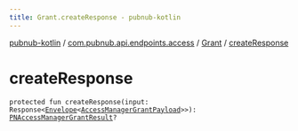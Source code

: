 ```yaml
---
title: Grant.createResponse - pubnub-kotlin
---
```


[pubnub-kotlin](../../index.html) / [com.pubnub.api.endpoints.access](../index.html) / [Grant](index.html) / [createResponse](./create-response.html)

# createResponse

`protected fun createResponse(input: Response<`[`Envelope`](../../com.pubnub.api.models.server/-envelope/index.html)`<`[`AccessManagerGrantPayload`](../../com.pubnub.api.models.server.access_manager/-access-manager-grant-payload/index.html)`>>): `[`PNAccessManagerGrantResult`](../../com.pubnub.api.models.consumer.access_manager/-p-n-access-manager-grant-result/index.html)`?`